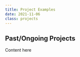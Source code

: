 ```yaml
---
title: Project Examples
date: 2021-11-06
class: projects
---
```


## Past/Ongoing Projects

Content here
